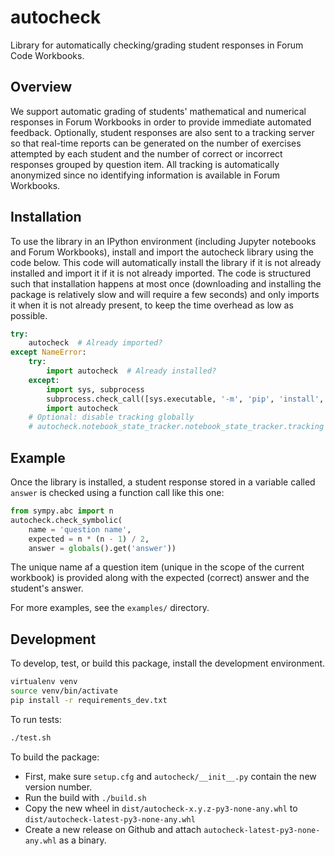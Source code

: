 # autocheck

Library for automatically checking/grading student responses in Forum Code
Workbooks.

## Overview

We support automatic grading of students' mathematical and numerical responses
in Forum Workbooks in order to provide immediate automated feedback. Optionally,
student responses are also sent to a tracking server so that real-time reports
can be generated on the number of exercises attempted by each student and the
number of correct or incorrect responses grouped by question item. All tracking
is automatically anonymized since no identifying information is available in
Forum Workbooks.

## Installation

To use the library in an IPython environment (including Jupyter notebooks and
Forum Workbooks), install and import the autocheck library using the code below.
This code will automatically install the library if it is not already installed
and import it if it is not already imported. The code is structured such that
installation happens at most once (downloading and installing the package is
relatively slow and will require a few seconds) and only imports it when it is
not already present, to keep the time overhead as low as possible.

```python
try:
    autocheck  # Already imported?
except NameError:
    try:
        import autocheck  # Already installed?
    except:
        import sys, subprocess
        subprocess.check_call([sys.executable, '-m', 'pip', 'install', 'https://github.com/minerva-university/autocheck/releases/latest/download/autocheck-latest-py3-none-any.whl'], stdout=subprocess.DEVNULL, stderr=subprocess.DEVNULL)
        import autocheck
    # Optional: disable tracking globally
    # autocheck.notebook_state_tracker.notebook_state_tracker.tracking = False
```

## Example

Once the library is installed, a student response stored in a variable called
`answer` is checked using a function call like this one:

```python
from sympy.abc import n
autocheck.check_symbolic(
    name = 'question name',
    expected = n * (n - 1) / 2,
    answer = globals().get('answer'))
```

The unique name af a question item (unique in the scope of the current workbook)
is provided along with the expected (correct) answer and the student's answer.

For more examples, see the `examples/` directory.

## Development

To develop, test, or build this package, install the development environment.

```bash
virtualenv venv
source venv/bin/activate
pip install -r requirements_dev.txt
```

To run tests:

```bash
./test.sh
```

To build the package:

* First, make sure `setup.cfg` and `autocheck/__init__.py` contain the new
  version number.
* Run the build with `./build.sh`
* Copy the new wheel in `dist/autocheck-x.y.z-py3-none-any.whl` to
  `dist/autocheck-latest-py3-none-any.whl`
* Create a new release on Github and attach `autocheck-latest-py3-none-any.whl`
  as a binary.
